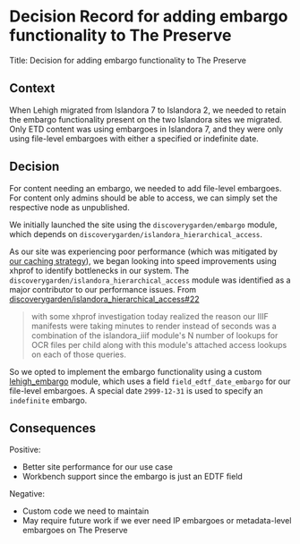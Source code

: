 # Decision Record for adding embargo functionality to The Preserve

Title: Decision for adding embargo functionality to The Preserve

## Context

When Lehigh migrated from Islandora 7 to Islandora 2, we needed to retain the embargo functionality present on the two Islandora sites we migrated. Only ETD content was using embargoes in Islandora 7, and they were only using file-level embargoes with either a specified or indefinite date.

## Decision

For content needing an embargo, we needed to add file-level embargoes. For content only admins should be able to access, we can simply set the respective node as unpublished.

We initially launched the site using the `discoverygarden/embargo` module, which depends on `discoverygarden/islandora_hierarchical_access`.

As our site was experiencing poor performance (which was mitigated by [our caching strategy](./0002-caching.md)), we began looking into speed improvements using xhprof to identify bottlenecks in our system. The `discoverygarden/islandora_hierarchical_access` module was identified as a major contributor to our performance issues. From [discoverygarden/islandora_hierarchical_access#22](https://github.com/discoverygarden/islandora_hierarchical_access/issues/22)


> with some xhprof investigation today realized the reason our IIIF manifests were taking minutes to render instead of seconds was a combination of the islandora_iiif module's N number of lookups for OCR files per child along with this module's attached access lookups on each of those queries.

So we opted to implement the embargo functionality using a custom [lehigh_embargo](../drupal/rootfs/var/www/drupal/web/modules/custom/lehigh_embargo) module, which uses a field `field_edtf_date_embargo` for our file-level embargoes. A special date `2999-12-31` is used to specify an `indefinite` embargo.

## Consequences

Positive:

- Better site performance for our use case
- Workbench support since the embargo is just an EDTF field

Negative:

- Custom code we need to maintain
- May require future work if we ever need IP embargoes or metadata-level embargoes on The Preserve
